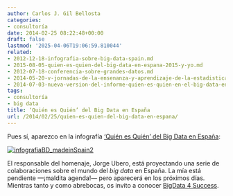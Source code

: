 ```yaml
---
author: Carlos J. Gil Bellosta
categories:
- consultoría
date: 2014-02-25 08:22:48+00:00
draft: false
lastmod: '2025-04-06T19:06:59.810044'
related:
- 2012-12-18-infografia-sobre-big-data-spain.md
- 2015-08-05-quien-es-quien-del-big-data-en-espana-2015-y-yo.md
- 2012-07-18-conferencia-sobre-grandes-datos.md
- 2014-05-20-v-jornadas-de-la-ensenanza-y-aprendizaje-de-la-estadistica-y-la-investigacion-operativa-2.md
- 2014-07-03-nueva-version-del-informe-quien-es-quien-en-el-big-data-en-espana.md
tags:
- consultoría
- big data
title: ‘Quién es Quién’ del Big Data en España
url: /2014/02/25/quien-es-quien-del-big-data-en-espana/
---
```


Pues sí, aparezco en la infografía [‘Quién es Quién’ del Big Data en España](http://bigdata4success.com/quien-es-quien-del-big-data-en-espana-infografia/):

[![infografiaBD_madeinSpain2](/wp-uploads/2014/02/infografiaBD_madeinSpain2.png#center)
](/wp-uploads/2014/02/infografiaBD_madeinSpain2.png#center)

El responsable del homenaje, Jorge Ubero, está proyectando una serie de colaboraciones sobre el mundo del _big data_ en España. La mía está pendiente —¡maldita agenda!— pero aparecerá en los próximos días. Mientras tanto y como abrebocas, os invito a conocer [BigData 4 Success](http://bigdata4success.com/).